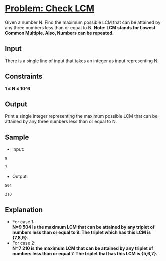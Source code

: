 # [Problem: Check LCM](https://my.newtonschool.co/playground/code/0mcjkmpw8344)

Given a number N. Find the maximum possible LCM that can be attained by any three numbers less than or equal to N.
**Note: LCM stands for Lowest Common Multiple. Also, Numbers can be repeated.**

## Input

There is a single line of input that takes an integer as input representing N.
## Constraints

**1 ≤ N ≤ 10^6**

## Output

Print a single integer representing the maximum possible LCM that can be attained by any three numbers less than or equal to N.
## Sample

- Input:
```
9

7
```

- Output:
```
504

210
```

## Explanation

- For case 1: <br> **N=9
504 is the maximum LCM that can be attained by any triplet of numbers less than or equal to 9.
The triplet which has this LCM is {7,8,9}.**
- For case 2: <br> **N=7
210 is the maximum LCM that can be attained by any triplet of numbers less than or equal 7.
The triplet that has this LCM is {5,6,7}.**
